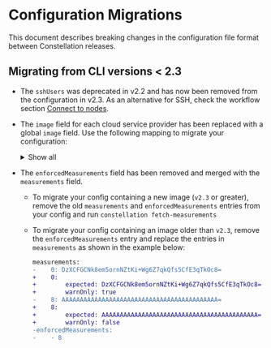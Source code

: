 # Configuration Migrations

This document describes breaking changes in the configuration file format between Constellation releases.

## Migrating from CLI versions < 2.3

- The `sshUsers` was deprecated in v2.2 and has now been removed from the configuration in v2.3.
  As an alternative for SSH, check the workflow section [Connect to nodes](https://constellation-docs.edgeless.systems/constellation/workflows/troubleshooting#connect-to-nodes).
- The `image` field for each cloud service provider has been replaced with a global `image` field. Use the following mapping to migrate your configuration:
    <details>
    <summary>Show all</summary>

    | CSP   | old image                                                                                                                                                                             | new image |
    | ----- | ------------------------------------------------------------------------------------------------------------------------------------------------------------------------------------- | --------- |
    | AWS   | `ami-06b8cbf4837a0a57c`                                                                                                                                                               | `v2.2.2`  |
    | AWS   | `ami-02e96dc04a9e438cd`                                                                                                                                                               | `v2.2.2`  |
    | AWS   | `ami-028ead928a9034b2f`                                                                                                                                                               | `v2.2.2`  |
    | AWS   | `ami-032ac10dd8d8266e3`                                                                                                                                                               | `v2.2.1`  |
    | AWS   | `ami-032e0d57cc4395088`                                                                                                                                                               | `v2.2.1`  |
    | AWS   | `ami-053c3e49e19b96bdd`                                                                                                                                                               | `v2.2.1`  |
    | AWS   | `ami-0e27ebcefc38f648b`                                                                                                                                                               | `v2.2.0`  |
    | AWS   | `ami-098cd37f66523b7c3`                                                                                                                                                               | `v2.2.0`  |
    | AWS   | `ami-04a87d302e2509aad`                                                                                                                                                               | `v2.2.0`  |
    | Azure | `/subscriptions/0d202bbb-4fa7-4af8-8125-58c269a05435/resourceGroups/constellation-images/providers/Microsoft.Compute/galleries/Constellation/images/constellation/versions/2.2.2`     | `v2.2.2`  |
    | Azure | `/subscriptions/0d202bbb-4fa7-4af8-8125-58c269a05435/resourceGroups/constellation-images/providers/Microsoft.Compute/galleries/Constellation_CVM/images/constellation/versions/2.2.2` | `v2.2.2`  |
    | Azure | `/subscriptions/0d202bbb-4fa7-4af8-8125-58c269a05435/resourceGroups/constellation-images/providers/Microsoft.Compute/galleries/Constellation/images/constellation/versions/2.2.1`     | `v2.2.1`  |
    | Azure | `/subscriptions/0d202bbb-4fa7-4af8-8125-58c269a05435/resourceGroups/constellation-images/providers/Microsoft.Compute/galleries/Constellation_CVM/images/constellation/versions/2.2.1` | `v2.2.1`  |
    | Azure | `/subscriptions/0d202bbb-4fa7-4af8-8125-58c269a05435/resourceGroups/constellation-images/providers/Microsoft.Compute/galleries/Constellation/images/constellation/versions/2.2.0`     | `v2.2.0`  |
    | Azure | `/subscriptions/0d202bbb-4fa7-4af8-8125-58c269a05435/resourceGroups/constellation-images/providers/Microsoft.Compute/galleries/Constellation_CVM/images/constellation/versions/2.2.0` | `v2.2.0`  |
    | Azure | `/subscriptions/0d202bbb-4fa7-4af8-8125-58c269a05435/resourceGroups/constellation-images/providers/Microsoft.Compute/galleries/Constellation/images/constellation/versions/2.1.0`     | `v2.1.0`  |
    | Azure | `/subscriptions/0d202bbb-4fa7-4af8-8125-58c269a05435/resourceGroups/constellation-images/providers/Microsoft.Compute/galleries/Constellation_CVM/images/constellation/versions/2.1.0` | `v2.1.0`  |
    | Azure | `/subscriptions/0d202bbb-4fa7-4af8-8125-58c269a05435/resourceGroups/constellation-images/providers/Microsoft.Compute/galleries/Constellation/images/constellation/versions/2.0.0`     | `v2.0.0`  |
    | Azure | `/subscriptions/0d202bbb-4fa7-4af8-8125-58c269a05435/resourceGroups/constellation-images/providers/Microsoft.Compute/galleries/Constellation_CVM/images/constellation/versions/2.0.0` | `v2.0.0`  |
    | GCP   | `projects/constellation-images/global/images/constellation-v2-2-2`                                                                                                                    | `v2.2.2`  |
    | GCP   | `projects/constellation-images/global/images/constellation-v2-2-1`                                                                                                                    | `v2.2.1`  |
    | GCP   | `projects/constellation-images/global/images/constellation-v2-2-0`                                                                                                                    | `v2.2.0`  |
    | GCP   | `projects/constellation-images/global/images/constellation-v2-1-0`                                                                                                                    | `v2.1.0`  |
    | GCP   | `projects/constellation-images/global/images/constellation-v2-0-0`                                                                                                                    | `v2.0.0`  |
    </details>
- The `enforcedMeasurements` field has been removed and merged with the `measurements` field.
  - To migrate your config containing a new image (`v2.3` or greater), remove the old `measurements` and `enforcedMeasurements` entries from your config and run `constellation fetch-measurements`
  - To migrate your config containing an image older than `v2.3`, remove the `enforcedMeasurements` entry and replace the entries in `measurements` as shown in the example below:

    ```diff
    measurements:
    -    0: DzXCFGCNk8em5ornNZtKi+Wg6Z7qkQfs5CfE3qTkOc8=
    +    0:
    +        expected: DzXCFGCNk8em5ornNZtKi+Wg6Z7qkQfs5CfE3qTkOc8=
    +        warnOnly: true
    -    8: AAAAAAAAAAAAAAAAAAAAAAAAAAAAAAAAAAAAAAAAAAA=
    +    8:
    +        expected: AAAAAAAAAAAAAAAAAAAAAAAAAAAAAAAAAAAAAAAAAAA=
    +        warnOnly: false
    -enforcedMeasurements:
    -    - 8
    ```
